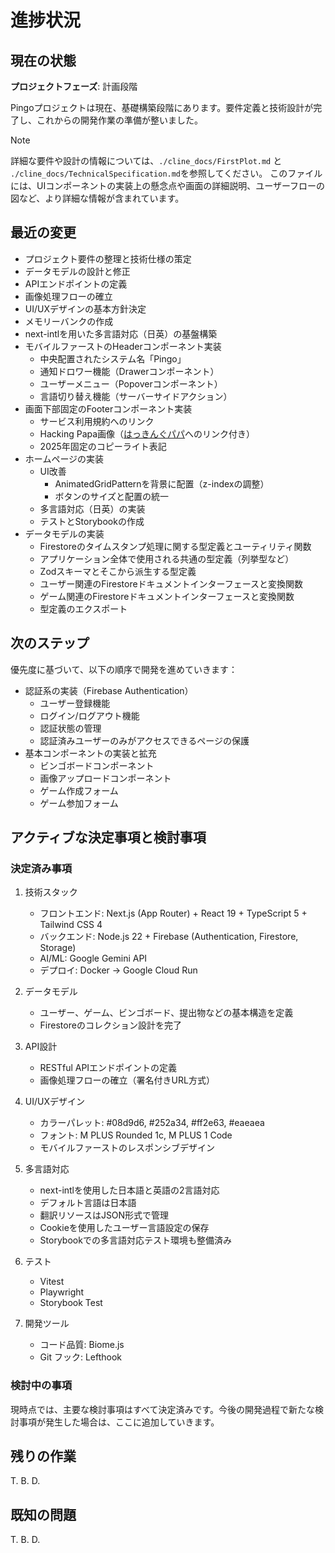 # 進捗状況

## 現在の状態

**プロジェクトフェーズ**: 計画段階

Pingoプロジェクトは現在、基礎構築段階にあります。要件定義と技術設計が完了し、これからの開発作業の準備が整いました。

> [!NOTE]
> 詳細な要件や設計の情報については、`./cline_docs/FirstPlot.md` と `./cline_docs/TechnicalSpecification.md`を参照してください。
> このファイルには、UIコンポーネントの実装上の懸念点や画面の詳細説明、ユーザーフローの図など、より詳細な情報が含まれています。

## 最近の変更

- プロジェクト要件の整理と技術仕様の策定
- データモデルの設計と修正
- APIエンドポイントの定義
- 画像処理フローの確立
- UI/UXデザインの基本方針決定
- メモリーバンクの作成
- next-intlを用いた多言語対応（日英）の基盤構築
- モバイルファーストのHeaderコンポーネント実装
  - 中央配置されたシステム名「Pingo」
  - 通知ドロワー機能（Drawerコンポーネント）
  - ユーザーメニュー（Popoverコンポーネント）
  - 言語切り替え機能（サーバーサイドアクション）
- 画面下部固定のFooterコンポーネント実装
  - サービス利用規約へのリンク
  - Hacking Papa画像（[はっきんぐパパ](https://hacking-papa.com)へのリンク付き）
  - 2025年固定のコピーライト表記
- ホームページの実装
  - UI改善
    - AnimatedGridPatternを背景に配置（z-indexの調整）
    - ボタンのサイズと配置の統一
  - 多言語対応（日英）の実装
  - テストとStorybookの作成
- データモデルの実装
  - Firestoreのタイムスタンプ処理に関する型定義とユーティリティ関数
  - アプリケーション全体で使用される共通の型定義（列挙型など）
  - Zodスキーマとそこから派生する型定義
  - ユーザー関連のFirestoreドキュメントインターフェースと変換関数
  - ゲーム関連のFirestoreドキュメントインターフェースと変換関数
  - 型定義のエクスポート

## 次のステップ

優先度に基づいて、以下の順序で開発を進めていきます：

- 認証系の実装（Firebase Authentication）
  - ユーザー登録機能
  - ログイン/ログアウト機能
  - 認証状態の管理
  - 認証済みユーザーのみがアクセスできるページの保護
- 基本コンポーネントの実装と拡充
  - ビンゴボードコンポーネント
  - 画像アップロードコンポーネント
  - ゲーム作成フォーム
  - ゲーム参加フォーム

## アクティブな決定事項と検討事項

### 決定済み事項

1. 技術スタック
   - フロントエンド: Next.js (App Router) + React 19 + TypeScript 5 + Tailwind CSS 4
   - バックエンド: Node.js 22 + Firebase (Authentication, Firestore, Storage)
   - AI/ML: Google Gemini API
   - デプロイ: Docker → Google Cloud Run

2. データモデル
   - ユーザー、ゲーム、ビンゴボード、提出物などの基本構造を定義
   - Firestoreのコレクション設計を完了

3. API設計
   - RESTful APIエンドポイントの定義
   - 画像処理フローの確立（署名付きURL方式）

4. UI/UXデザイン
   - カラーパレット: #08d9d6, #252a34, #ff2e63, #eaeaea
   - フォント: M PLUS Rounded 1c, M PLUS 1 Code
   - モバイルファーストのレスポンシブデザイン

5. 多言語対応
   - next-intlを使用した日本語と英語の2言語対応
   - デフォルト言語は日本語
   - 翻訳リソースはJSON形式で管理
   - Cookieを使用したユーザー言語設定の保存
   - Storybookでの多言語対応テスト環境も整備済み

6. テスト
   - Vitest
   - Playwright
   - Storybook Test

7. 開発ツール
   - コード品質: Biome.js
   - Git フック: Lefthook

### 検討中の事項

現時点では、主要な検討事項はすべて決定済みです。今後の開発過程で新たな検討事項が発生した場合は、ここに追加していきます。

## 残りの作業

T. B. D.

## 既知の問題

T. B. D.
